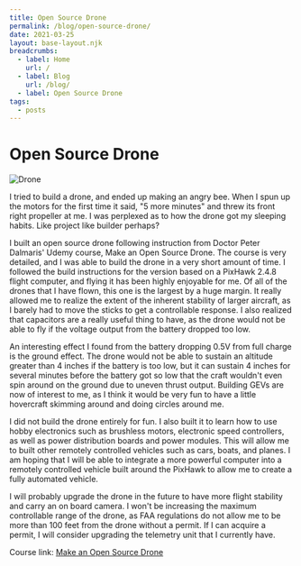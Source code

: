 ```yaml
---
title: Open Source Drone
permalink: /blog/open-source-drone/
date: 2021-03-25
layout: base-layout.njk
breadcrumbs:
  - label: Home
    url: /
  - label: Blog
    url: /blog/
  - label: Open Source Drone
tags:
  - posts
---
```


# Open Source Drone

![Drone](/img/open-source-drone.jpeg)
<!-- Excerpt Start -->
I tried to build a drone, and ended up making an angry bee. When I spun up the motors for the first time it said, "5 more minutes" and threw its front right propeller at me. I was perplexed as to how the drone got my sleeping habits. Like project like builder perhaps?
<!-- Excerpt End -->
I built an open source drone following instruction from Doctor Peter Dalmaris' Udemy course, Make an Open Source Drone. The course is very detailed, and I was able to build the drone in a very short amount of time. I followed the build instructions for the version based on a PixHawk 2.4.8 flight computer, and flying it has been highly enjoyable for me. Of all of the drones that I have flown, this one is the largest by a huge margin. It really allowed me to realize the extent of the inherent stability of larger aircraft, as I barely had to move the sticks to get a controllable response. I also realized that capacitors are a really useful thing to have, as the drone would not be able to fly if the voltage output from the battery dropped too low.

An interesting effect I found from the battery dropping 0.5V from full charge is the ground effect. The drone would not be able to sustain an altitude greater than 4 inches if the battery is too low, but it can sustain 4 inches for several minutes before the battery got so low that the craft wouldn't even spin around on the ground due to uneven thrust output. Building GEVs are now of interest to me, as I think it would be very fun to have a little hovercraft skimming around and doing circles around me.

I did not build the drone entirely for fun. I also built it to learn how to use hobby electronics such as brushless motors, electronic speed controllers, as well as power distribution boards and power modules. This will allow me to built other remotely controlled vehicles such as cars, boats, and planes. I am hoping that I will be able to integrate a more powerful computer into a remotely controlled vehicle built around the PixHawk to allow me to create a fully automated vehicle.

I will probably upgrade the drone in the future to have more flight stability and carry an on board camera. I won't be increasing the maximum controllable range of the drone, as FAA regulations do not allow me to be more than 100 feet from the drone without a permit. If I can acquire a permit, I will consider upgrading the telemetry unit that I currently have.

Course link: [Make an Open Source Drone](https://www.udemy.com/course/make_a_drone/)